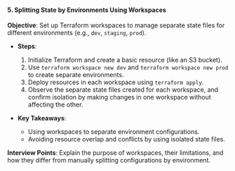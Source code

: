 #### 5. **Splitting State by Environments Using Workspaces**

   **Objective**: Set up Terraform workspaces to manage separate state files for different environments (e.g., `dev`, `staging`, `prod`).

   - **Steps**:
     1. Initialize Terraform and create a basic resource (like an S3 bucket).
     2. Use `terraform workspace new dev` and `terraform workspace new prod` to create separate environments.
     3. Deploy resources in each workspace using `terraform apply`.
     4. Observe the separate state files created for each workspace, and confirm isolation by making changes in one workspace without affecting the other.

   - **Key Takeaways**:
     - Using workspaces to separate environment configurations.
     - Avoiding resource overlap and conflicts by using isolated state files.

   **Interview Points**: Explain the purpose of workspaces, their limitations, and how they differ from manually splitting configurations by environment.
